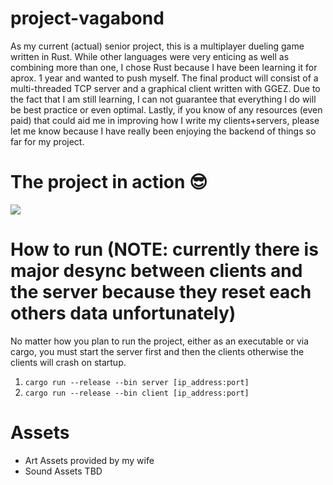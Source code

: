 # project-vagabond
As my current (actual) senior project, this is a multiplayer dueling game written in Rust. While other languages were very enticing as well as combining more than one, I chose Rust because I have been learning it for aprox. 1 year and wanted to push myself. The final product will consist of a multi-threaded TCP server and a graphical client written with GGEZ. Due to the fact that I am still learning, I can not guarantee that everything I do will be best practice or even optimal. Lastly, if you know of any resources (even paid) that could aid me in improving how I write my clients+servers, please let me know because I have really been enjoying the backend of things so far for my project.
# The project in action 😎
![](screenshots_recordings/p5SPIpGdOl.gif)
# How to run (NOTE: currently there is major desync between clients and the server because they reset each others data unfortunately)
No matter how you plan to run the project, either as an executable or via cargo, you must start the server first and then the clients otherwise the clients will crash on startup.

1. `cargo run --release --bin server [ip_address:port]`
2. `cargo run --release --bin client [ip_address:port]`
# Assets
- Art Assets provided by my wife
- Sound Assets TBD
